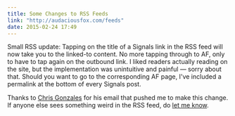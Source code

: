 ```yaml
---
title: Some Changes to RSS Feeds
link: "http://audaciousfox.com/feeds"
date: 2015-02-24 17:49
---
```

Small RSS update: Tapping on the title of a Signals link in the RSS feed will now take you to the linked-to content. No more tapping through to AF, only to have to tap again on the outbound link. I liked readers actually reading on the site, but the implementation was unintuitive and painful &mdash; sorry about that. Should you want to go to the corresponding AF page, I've included a permalink at the bottom of every Signals post. 

Thanks to [Chris Gonzales](http://www.sparkjournal.net/about/) for his email that pushed me to make this change. If anyone else sees something weird in the RSS feed, do [let me know](http://audaciousfox.com/about). 